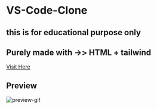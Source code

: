 # VS-Code-Clone

## this is for educational purpose only

## Purely made with ->> HTML + tailwind

[Visit Here](https://pankaj-kb.github.io/VS-Code-Clone/)

## Preview

![preview-gif](./output.gif)
